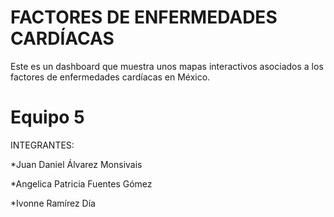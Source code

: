 # FACTORES DE ENFERMEDADES CARDÍACAS
Este es un dashboard que muestra unos mapas interactivos asociados a los factores de enfermedades cardíacas en México.

# Equipo 5
INTEGRANTES: 

*Juan Daniel Álvarez Monsivais

*Angelica Patricia Fuentes Gómez

*Ivonne Ramírez Día
